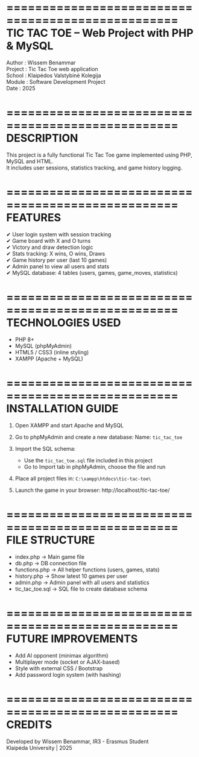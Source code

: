 ==================================================
 TIC TAC TOE – Web Project with PHP & MySQL
==================================================

Author      : Wissem Benammar  
Project     : Tic Tac Toe web application  
School      : Klaipėdos Valstybinė Kolegija  
Module      : Software Development Project  
Date        : 2025

==================================================
 DESCRIPTION
==================================================

This project is a fully functional Tic Tac Toe game implemented using PHP, MySQL and HTML.  
It includes user sessions, statistics tracking, and game history logging.  

==================================================
 FEATURES
==================================================

✔ User login system with session tracking  
✔ Game board with X and O turns  
✔ Victory and draw detection logic  
✔ Stats tracking: X wins, O wins, Draws  
✔ Game history per user (last 10 games)  
✔ Admin panel to view all users and stats  
✔ MySQL database: 4 tables (users, games, game_moves, statistics)

==================================================
 TECHNOLOGIES USED
==================================================

- PHP 8+
- MySQL (phpMyAdmin)
- HTML5 / CSS3 (inline styling)
- XAMPP (Apache + MySQL)

==================================================
 INSTALLATION GUIDE
==================================================

1. Open XAMPP and start Apache and MySQL
2. Go to phpMyAdmin and create a new database:
   Name: `tic_tac_toe`

3. Import the SQL schema:
   - Use the `tic_tac_toe.sql` file included in this project
   - Go to Import tab in phpMyAdmin, choose the file and run

4. Place all project files in:
   `C:\xampp\htdocs\tic-tac-toe\`

5. Launch the game in your browser:
   http://localhost/tic-tac-toe/

==================================================
 FILE STRUCTURE
==================================================

- index.php           → Main game file
- db.php              → DB connection file
- functions.php       → All helper functions (users, games, stats)
- history.php         → Show latest 10 games per user
- admin.php           → Admin panel with all users and statistics
- tic_tac_toe.sql     → SQL file to create database schema

==================================================
 FUTURE IMPROVEMENTS
==================================================

- Add AI opponent (minimax algorithm)
- Multiplayer mode (socket or AJAX-based)
- Style with external CSS / Bootstrap
- Add password login system (with hashing)

==================================================
 CREDITS
==================================================

Developed by Wissem Benammar, IR3 - Erasmus Student  
Klaipėda University | 2025
